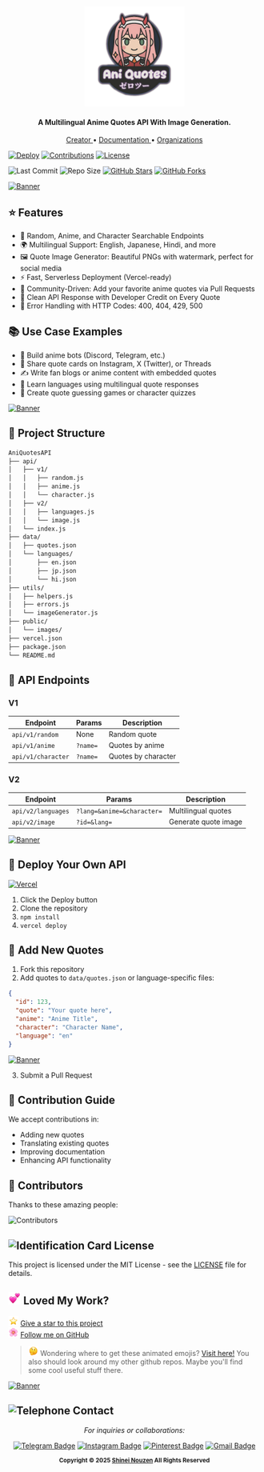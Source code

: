 <p align="center"><img src="https://github.com/Shineii86/AniQuotesAPI/blob/main/assets/LogoSD.png" LOGO" width="200" height="200"/></p>

<h4 align="center">
    A Multilingual Anime Quotes API With Image Generation.
</h4>
<p align="center">
    <a href="https://github.com/Shineii86"> Creator </a> •
    <a href="https://github.com/AniQuotes/Doumentation"> Documentation </a> •
    <a href="https://github.com/AniQuotes"> Organizations </a>
</p>

[![Deploy](https://img.shields.io/badge/Deployed%20on-Vercel-black?logo=vercel)](https://aniquotes.vercel.app)
[![Contributions](https://img.shields.io/badge/Contributions-Welcome-brightgreen)](CONTRIBUTING.md)
[![License](https://img.shields.io/badge/License-MIT-blue)](LICENSE)

![Last Commit](https://img.shields.io/github/last-commit/Shineii86/AniQuotesAPI?style=for-the-badge)
![Repo Size](https://img.shields.io/github/repo-size/Shineii86/AniQuotesAPI?style=for-the-badge) [![GitHub Stars](https://img.shields.io/github/stars/Shineii86/AniQuotesAPI?style=for-the-badge)](https://github.com/Shineii86/AniQuotesAPI/stargazers) [![GitHub Forks](https://img.shields.io/github/forks/Shineii86/AniQuotesAPI?style=for-the-badge)](https://github.com/Shineii86/AniQuotesAPI/fork)

<a href="https://github.com/Shineii86/AniPay">
<img src="https://github.com/Shineii86/AniPay/blob/main/Source/Banner1.png" alt="Banner">
</a>
  
## ⭐ Features
- 🔀 Random, Anime, and Character Searchable Endpoints
- 🌍 Multilingual Support: English, Japanese, Hindi, and more
- 🖼️ Quote Image Generator: Beautiful PNGs with watermark, perfect for social media
- ⚡ Fast, Serverless Deployment (Vercel-ready)
- 👥 Community-Driven: Add your favorite anime quotes via Pull Requests
- 📜 Clean API Response with Developer Credit on Every Quote
- 🧠 Error Handling with HTTP Codes: 400, 404, 429, 500

## 📚 Use Case Examples
- 🎌 Build anime bots (Discord, Telegram, etc.)
- 🌈 Share quote cards on Instagram, X (Twitter), or Threads
- ✍️ Write fan blogs or anime content with embedded quotes
- 💬 Learn languages using multilingual quote responses
- 🧩 Create quote guessing games or character quizzes

<a href="https://github.com/Shineii86/AniPay">
<img src="https://github.com/Shineii86/AniPay/blob/main/Source/Banner2.png" alt="Banner">
</a>

## 📂 Project Structure
```bash
AniQuotesAPI
├── api/
│   ├── v1/
│   │   ├── random.js
│   │   ├── anime.js
│   │   └── character.js
│   ├── v2/
│   │   ├── languages.js
│   │   └── image.js
│   └── index.js
├── data/
│   ├── quotes.json
│   └── languages/
│       ├── en.json
│       ├── jp.json
│       └── hi.json
├── utils/
│   ├── helpers.js
│   ├── errors.js
│   └── imageGenerator.js
├── public/
│   └── images/
├── vercel.json
├── package.json
└── README.md
```

## 🚀 API Endpoints

### V1
| Endpoint | Params | Description |
|----------|--------|-------------|
| `api/v1/random` | None | Random quote |
| `api/v1/anime` | `?name=` | Quotes by anime |
| `api/v1/character` | `?name=` | Quotes by character |

### V2
| Endpoint | Params | Description |
|----------|--------|-------------|
| `api/v2/languages` | `?lang=&anime=&character=` | Multilingual quotes |
| `api/v2/image` | `?id=&lang=` | Generate quote image |

<a href="https://github.com/Shineii86/AniPay">
    <img src="https://github.com/Shineii86/AniPay/blob/main/Source/Banner3.png" alt="Banner">
</a>

## 🗿 Deploy Your Own API

[![Vercel](https://vercel.com/button)](https://vercel.com/new/clone?repository-url=https://github.com/Shineii86/AniQuotesAPI)

1. Click the Deploy button
2. Clone the repository
3. `npm install`
4. `vercel deploy`

## 🌻 Add New Quotes

1. Fork this repository
2. Add quotes to `data/quotes.json` or language-specific files:
```json
{
  "id": 123,
  "quote": "Your quote here",
  "anime": "Anime Title",
  "character": "Character Name",
  "language": "en"
}
```
<a href="https://github.com/Shineii86/AniPay">
    <img src="https://github.com/Shineii86/AniPay/blob/main/Source/Banner4.png" alt="Banner">
</a>

3. Submit a Pull Request

## 🤝 Contribution Guide

We accept contributions in:
- Adding new quotes
- Translating existing quotes
- Improving documentation
- Enhancing API functionality

## 👀 Contributors

Thanks to these amazing people:

![Contributors](https://contrib.rocks/image?repo=Shineii86/AniQuotesAPI)

## <img src="https://raw.githubusercontent.com/Shineii86/AniEmojis/main/Objects/Identification%20Card.webp" alt="Identification Card" width="25" height="25" /> License
This project is licensed under the MIT License - see the [LICENSE](LICENSE) file for details.

## <img src="https://raw.githubusercontent.com/Shineii86/Emojis/main/Symbols/Two%20Hearts.webp" alt="Two Hearts" width="25" height="25" /> Loved My Work?

<img src="https://raw.githubusercontent.com/Shineii86/Emojis/main/Animals%20and%20Nature/Star.webp" alt="Star" width="20" height="20" />&nbsp;[Give a star to this project](https://github.com/Shineii86/AniPay/) <br/>
<img src="https://raw.githubusercontent.com/Shineii86/Emojis/main/Animals%20and%20Nature/Cherry%20Blossom.webp" alt="Cherry Blossom" width="20" height="20" />&nbsp;[Follow me on GitHub](https://github.com/Shineii86/Shineii86)<br/>

> <img src="https://raw.githubusercontent.com/Shineii86/Emojis/main/Smileys/Thinking%20Face.webp" alt="Thinking Face" width="20" height="20" /> Wondering where to get these animated emojis?
> [Visit here!](https://github.com/Shineii86/AniEmojis) You also should look around my other github repos. Maybe you'll find some cool useful stuff there.

<a href="https://github.com/Shineii86/AniPay">
<img src="https://github.com/Shineii86/AniPay/blob/main/Source/Banner6.png" alt="Banner">
</a>

## <img src="https://raw.githubusercontent.com/Shineii86/AniEmojis/refs/heads/main/Objects/Telephone.webp" alt="Telephone" width="25" height="25" /> Contact

<div align="center">
  
  *For inquiries or collaborations:*
     
[![Telegram Badge](https://img.shields.io/badge/-Telegram-2CA5E0?style=flat&logo=Telegram&logoColor=white)](https://telegram.me/Shineii86 "Contact on Telegram")
[![Instagram Badge](https://img.shields.io/badge/-Instagram-C13584?style=flat&logo=Instagram&logoColor=white)](https://instagram.com/ikx7.a "Follow on Instagram")
[![Pinterest Badge](https://img.shields.io/badge/-Pinterest-E60023?style=flat&logo=Pinterest&logoColor=white)](https://pinterest.com/ikx7a "Follow on Pinterest")
[![Gmail Badge](https://img.shields.io/badge/-Gmail-D14836?style=flat&logo=Gmail&logoColor=white)](mailto:ikx7a@hotmail.com "Send an Email")

  <sup><b>Copyright © 2025 <a href="https://telegram.me/Shineii86">Shinei Nouzen</a> All Rights Reserved</b></sup>

</div>
